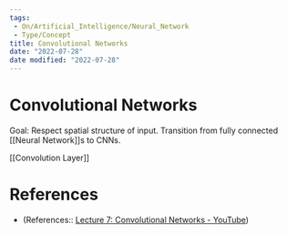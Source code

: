 ```yaml
---
tags:
 - On/Artificial_Intelligence/Neural_Network
 - Type/Concept
title: Convolutional Networks
date: "2022-07-28"
date modified: "2022-07-28"
---
```


# Convolutional Networks
Goal: Respect spatial structure of input.
Transition from fully connected [[Neural Network]]s to CNNs.

[[Convolution Layer]]
# References
- (References:: [Lecture 7: Convolutional Networks - YouTube](https://www.youtube.com/watch?v=ANyxBVxmdZ0&list=PL5-TkQAfAZFbzxjBHtzdVCWE0Zbhomg7r))
